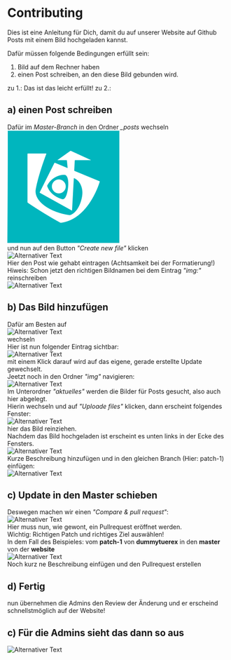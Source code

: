# Contributing
Dies ist eine Anleitung für Dich, damit du auf unserer Website auf Github Posts mit einem Bild hochgeladen kannst.

Dafür müssen folgende Bedingungen erfüllt sein:
1. Bild auf dem Rechner haben
2. einen Post schreiben, an den diese Bild gebunden wird.

zu 1.: Das ist das leicht erfüllt!
zu 2.:   
## a) einen Post schreiben  
Dafür im *Master-Branch* in den Ordner *_posts* wechseln  
![Alternativer Text](/img/logo.png)    
und nun auf den Button *"Create new file"* klicken  
![Alternativer Text](/pfad/zum/bild.jpg)  
Hier den Post wie gehabt eintragen (Achtsamkeit bei der Formatierung!)  
Hiweis: Schon jetzt den richtigen Bildnamen bei dem Eintrag *"img:"* reinschreiben  
![Alternativer Text](/pfad/zum/bild.jpg)  

## b) Das Bild hinzufügen
Dafür am Besten auf  
  ![Alternativer Text](/pfad/zum/bild.jpg)    
  wechseln  
  Hier ist nun folgender Eintrag sichtbar:  
  ![Alternativer Text](/pfad/zum/bild.jpg)  
  mit einem Klick darauf wird auf das eigene, gerade erstellte Update gewechselt.  
  Jeetzt noch in den Ordner *"img"* navigieren:  
  ![Alternativer Text](/pfad/zum/bild.jpg)    
  Im Unterordner *"aktuelles"* werden die Bilder für Posts gesucht, also auch hier abgelegt.  
  Hierin wechseln und auf *"Uploade files"* klicken, dann erscheint folgendes Fenster:  
  ![Alternativer Text](/pfad/zum/bild.jpg)    
  hier das Bild reinziehen.  
  Nachdem das Bild hochgeladen ist erscheint es unten links in der Ecke des Fensters.  
![Alternativer Text](/pfad/zum/bild.jpg)  
Kurze Beschreibung hinzufügen und in den gleichen Branch (Hier: patch-1) einfügen:  
![Alternativer Text](/pfad/zum/bild.jpg)

## c) Update in den Master schieben
Deswegen machen wir einen *"Compare & pull request"*:  
![Alternativer Text](/pfad/zum/bild.jpg)  
Hier muss nun, wie gewont, ein Pullrequest eröffnet werden.  
Wichtig: Richtigen Patch und richtiges Ziel auswählen!  
In dem Fall des Beispieles: vom **patch-1** von **dummytuerex** in den **master** von der **website**  
![Alternativer Text](/pfad/zum/bild.jpg)  
Noch kurz ne Beschreibung einfügen und den Pullrequest erstellen 
## d) Fertig
nun übernehmen die Admins den Review der Änderung und er erscheind schnellstmöglich auf der Website!
## c) Für die Admins sieht das dann so aus
![Alternativer Text](/pfad/zum/bild.jpg)  
